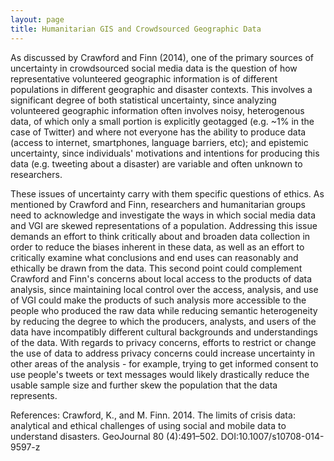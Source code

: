 ```yaml
---
layout: page
title: Humanitarian GIS and Crowdsourced Geographic Data
---
```


As discussed by Crawford and Finn (2014), one of the primary sources of uncertainty in crowdsourced social media data is the question of how representative volunteered geographic information is of different populations in different geographic and disaster contexts. This involves a significant degree of both statistical uncertainty, since analyzing volunteered geographic information often involves noisy, heterogenous data, of which only a small portion is explicitly geotagged (e.g. ~1% in the case of Twitter) and where not everyone has the ability to produce data (access to internet, smartphones, language barriers, etc); and epistemic uncertainty, since individuals' motivations and intentions for producing this data (e.g. tweeting about a disaster) are variable and often unknown to researchers.

These issues of uncertainty carry with them specific questions of ethics. As mentioned by Crawford and Finn, researchers and humanitarian groups need to acknowledge and investigate the ways in which social media data and VGI are skewed representations of a population. Addressing this issue demands an effort to think critically about and broaden data collection in order to reduce the biases inherent in these data, as well as an effort to critically examine what conclusions and end uses can reasonably and ethically be drawn from the data. This second point could complement Crawford and Finn's concerns about local access to the products of data analysis, since maintaining local control over the access, analysis, and use of VGI could make the products of such analysis more accessible to the people who produced the raw data while reducing semantic heterogeneity by reducing the degree to which the producers, analysts, and users of the data have incompatibly different cultural backgrounds and understandings of the data. With regards to privacy concerns, efforts to restrict or change the use of data to address privacy concerns could increase uncertainty in other areas of the analysis - for example, trying to get informed consent to use people's tweets or text messages would likely drastically reduce the usable sample size and further skew the population that the data represents.

References:
Crawford, K., and M. Finn. 2014. The limits of crisis data: analytical and ethical challenges of using social and mobile data to understand disasters. GeoJournal 80 (4):491–502. DOI:10.1007/s10708-014-9597-z
